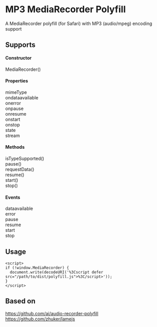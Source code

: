 # MP3 MediaRecorder Polyfill

A MediaRecorder polyfill (for Safari) with MP3 (audio/mpeg) encoding support

## Supports
#### Constructor
MediaRecorder()

#### Properties
mimeType<br>
ondataavailable<br>
onerror<br>
onpause<br>
onresume<br>
onstart<br>
onstop<br>
state<br>
stream<br>

#### Methods
isTypeSupported()<br>
pause()<br>
requestData()<br>
resume()<br>
start()<br>
stop()<br>

#### Events
dataavailable<br>
error<br>
pause<br>
resume<br>
start<br>
stop<br>



## Usage

```
<script>
if (!window.MediaRecorder) {
  document.write(decodeURI('%3Cscript defer src="/path/to/dist/polyfill.js">%3C/script>'));
}
</script>
```

## Based on
https://github.com/ai/audio-recorder-polyfill<br>
https://github.com/zhuker/lamejs
